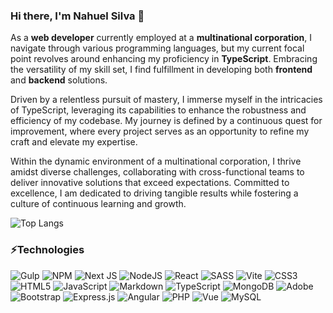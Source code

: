 ### Hi there, I'm Nahuel Silva 👋

As a **web developer** currently employed at a **multinational corporation**, I navigate through various programming languages, but my current focal point revolves around enhancing my proficiency in **TypeScript**. Embracing the versatility of my skill set, I find fulfillment in developing both **frontend** and **backend** solutions.

Driven by a relentless pursuit of mastery, I immerse myself in the intricacies of TypeScript, leveraging its capabilities to enhance the robustness and efficiency of my codebase. My journey is defined by a continuous quest for improvement, where every project serves as an opportunity to refine my craft and elevate my expertise.

Within the dynamic environment of a multinational corporation, I thrive amidst diverse challenges, collaborating with cross-functional teams to deliver innovative solutions that exceed expectations. Committed to excellence, I am dedicated to driving tangible results while fostering a culture of continuous learning and growth.

![Top Langs](https://github-readme-stats.vercel.app/api/top-langs/?username=nahuels-dev&layout=compact&theme=dark)

### ⚡Technologies
![Gulp](https://img.shields.io/badge/GULP-%23CF4647.svg?style=for-the-badge&logo=gulp&logoColor=white) ![NPM](https://img.shields.io/badge/NPM-%23CB3837.svg?style=for-the-badge&logo=npm&logoColor=white) ![Next JS](https://img.shields.io/badge/Next-black?style=for-the-badge&logo=next.js&logoColor=white) ![NodeJS](https://img.shields.io/badge/node.js-6DA55F?style=for-the-badge&logo=node.js&logoColor=white) ![React](https://img.shields.io/badge/react-%2320232a.svg?style=for-the-badge&logo=react&logoColor=%2361DAFB) ![SASS](https://img.shields.io/badge/SASS-hotpink.svg?style=for-the-badge&logo=SASS&logoColor=white) ![Vite](https://img.shields.io/badge/vite-%23646CFF.svg?style=for-the-badge&logo=vite&logoColor=white) ![CSS3](https://img.shields.io/badge/css3-%231572B6.svg?style=for-the-badge&logo=css3&logoColor=white) ![HTML5](https://img.shields.io/badge/html5-%23E34F26.svg?style=for-the-badge&logo=html5&logoColor=white) ![JavaScript](https://img.shields.io/badge/javascript-%23323330.svg?style=for-the-badge&logo=javascript&logoColor=%23F7DF1E) ![Markdown](https://img.shields.io/badge/markdown-%23000000.svg?style=for-the-badge&logo=markdown&logoColor=white) ![TypeScript](https://img.shields.io/badge/typescript-%23007ACC.svg?style=for-the-badge&logo=typescript&logoColor=white) ![MongoDB](https://img.shields.io/badge/MongoDB-%234ea94b.svg?style=for-the-badge&logo=mongodb&logoColor=white) ![Adobe](https://img.shields.io/badge/adobe-%23FF0000.svg?style=for-the-badge&logo=adobe&logoColor=white) ![Bootstrap](https://img.shields.io/badge/bootstrap-%238511FA.svg?style=for-the-badge&logo=bootstrap&logoColor=white) ![Express.js](https://img.shields.io/badge/express.js-%23404d59.svg?style=for-the-badge&logo=express&logoColor=%2361DAFB) ![Angular](https://img.shields.io/badge/Angular-DD0031?style=for-the-badge&logo=angular&logoColor=white) ![PHP](https://img.shields.io/badge/PHP-777BB4?style=for-the-badge&logo=php&logoColor=white) ![Vue](https://img.shields.io/badge/Vue.js-35495E?style=for-the-badge&logo=vue.js&logoColor=4FC08D) ![MySQL](https://img.shields.io/badge/MySQL-00000F?style=for-the-badge&logo=mysql&logoColor=white)
